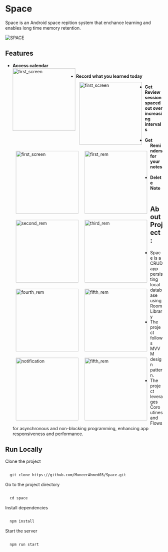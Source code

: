 # Space

Space is an Android space repition system that enchance learning and enables long time memory retention.

![SPACE](https://github.com/MuneerAhmed03/Space/assets/97833696/352e3b39-72dc-438d-ad33-4afcc230a616)

## Features

- **Access calendar**<br>
<img src="https://github.com/MuneerAhmed03/Space/assets/97833696/3cf2f031-c680-4185-92d7-c737c0e4dfab" alt="first_screen" align="left" width="200" ><br>
- **Record what you learned today**<br>
<img src="https://github.com/MuneerAhmed03/Space/assets/97833696/0f953348-c6b5-4e6a-b95b-b7e0e001159c" alt="first_screen" align="left" width="200" style="margin: 10px;" ><img src="https://github.com/MuneerAhmed03/Space/assets/97833696/7bf81f16-e9aa-44f3-b7fb-76427c019511" alt="first_screen" align="left" width="200"  style="margin: 10px;"><br>
- **Get Review session spaced out over increasing intervals**<br>
<img src="https://github.com/MuneerAhmed03/Space/assets/97833696/73d181a9-9c2e-4ace-a5f7-7d1cdd8d1d2d" alt="first_rem" align="left" width="200" style="margin: 10px;" ><img src="https://github.com/MuneerAhmed03/Space/assets/97833696/f044db5f-ab0d-4f25-82a4-dbb70ab17092" alt="second_rem" align="left" width="200" style="margin: 10px;" ><img src="https://github.com/MuneerAhmed03/Space/assets/97833696/2deeb70e-4de5-44a0-a7fb-64381c6b27bc" alt="third_rem" align="left" width="200" style="margin: 10px;" ><img src="https://github.com/MuneerAhmed03/Space/assets/97833696/5ce97679-b16e-4202-86df-81c6aa2ca21d" alt="fourth_rem" align="left" width="200" style="margin: 10px;" >
<img src="https://github.com/MuneerAhmed03/Space/assets/97833696/b1c810b9-b714-4e9b-a60d-6cd831f8fff4" alt="fifth_rem" align="left" width="200" style="margin: 10px;" ><br>
- **Get Reminders for your notes**<br>
<img src="https://github.com/MuneerAhmed03/Space/assets/97833696/ca383c22-3601-4fa4-a96b-5227538d54f3" alt="notification" align="left" width="200" style="margin: 10px;" ><br>
- **Delete Note**<br>
<img src="https://github.com/MuneerAhmed03/Space/assets/97833696/125ee17b-7e07-4ed8-9df3-bc4ebcf8e7f3" alt="fifth_rem" align="left" width="200" style="margin: 10px;" ><br>

## About Project :
- Space is a CRUD app persisting local database using Room Library
- The project follows MVVM design pattern.
- The project leverages Coroutines and Flows for asynchronous and non-blocking programming, enhancing app responsiveness and performance.

## Run Locally

Clone the project
```bash

  git clone https://github.com/MuneerAhmed03/Space.git

```

Go to the project directory
```bash

  cd space

```

Install dependencies
```bash

  npm install

```

Start the server
```bash

  npm run start

```
